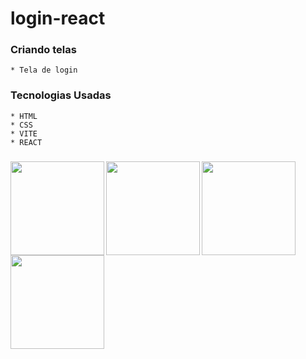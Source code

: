 # login-react
### Criando telas 
    * Tela de login

### Tecnologias Usadas
    * HTML
    * CSS
    * VITE
    * REACT

### 
<img src="https://www.alura.com.br/artigos/assets/html-css-js/imagem-1.png" align="left" width="150">
<img src="https://cdn-icons-png.flaticon.com/512/919/919826.png" align="left" width="150">
<img src="https://vitejs.dev/logo-with-shadow.png" align="left" width="150">
<img src="https://upload.wikimedia.org/wikipedia/commons/thumb/a/a7/React-icon.svg/1200px-React-icon.svg.png" align="left" width="150">

